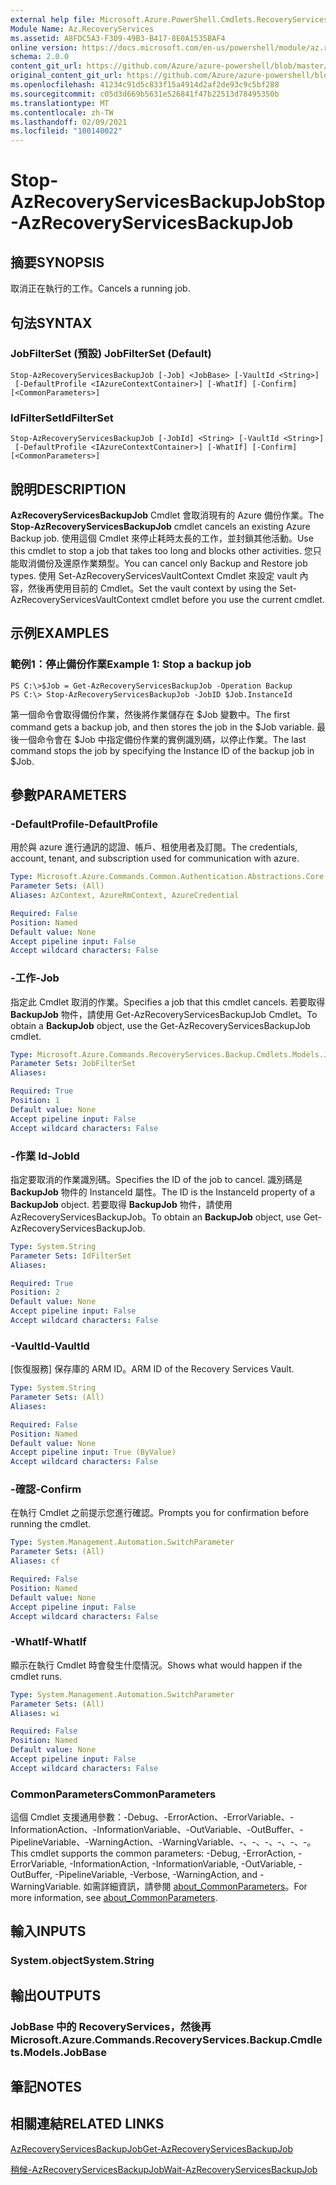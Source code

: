 ```yaml
---
external help file: Microsoft.Azure.PowerShell.Cmdlets.RecoveryServices.Backup.dll-Help.xml
Module Name: Az.RecoveryServices
ms.assetid: A8FDC5A3-F309-49B3-B417-8E0A1535BAF4
online version: https://docs.microsoft.com/en-us/powershell/module/az.recoveryservices/stop-azrecoveryservicesbackupjob
schema: 2.0.0
content_git_url: https://github.com/Azure/azure-powershell/blob/master/src/RecoveryServices/RecoveryServices/help/Stop-AzRecoveryServicesBackupJob.md
original_content_git_url: https://github.com/Azure/azure-powershell/blob/master/src/RecoveryServices/RecoveryServices/help/Stop-AzRecoveryServicesBackupJob.md
ms.openlocfilehash: 41234c91d5c833f15a4914d2af2de93c9c5bf288
ms.sourcegitcommit: c05d3d669b5631e526841f47b22513d78495350b
ms.translationtype: MT
ms.contentlocale: zh-TW
ms.lasthandoff: 02/09/2021
ms.locfileid: "100140022"
---
```

# <span data-ttu-id="acc55-101">Stop-AzRecoveryServicesBackupJob</span><span class="sxs-lookup"><span data-stu-id="acc55-101">Stop-AzRecoveryServicesBackupJob</span></span>

## <span data-ttu-id="acc55-102">摘要</span><span class="sxs-lookup"><span data-stu-id="acc55-102">SYNOPSIS</span></span>
<span data-ttu-id="acc55-103">取消正在執行的工作。</span><span class="sxs-lookup"><span data-stu-id="acc55-103">Cancels a running job.</span></span>

## <span data-ttu-id="acc55-104">句法</span><span class="sxs-lookup"><span data-stu-id="acc55-104">SYNTAX</span></span>

### <span data-ttu-id="acc55-105">JobFilterSet (預設) </span><span class="sxs-lookup"><span data-stu-id="acc55-105">JobFilterSet (Default)</span></span>
```
Stop-AzRecoveryServicesBackupJob [-Job] <JobBase> [-VaultId <String>]
 [-DefaultProfile <IAzureContextContainer>] [-WhatIf] [-Confirm] [<CommonParameters>]
```

### <span data-ttu-id="acc55-106">IdFilterSet</span><span class="sxs-lookup"><span data-stu-id="acc55-106">IdFilterSet</span></span>
```
Stop-AzRecoveryServicesBackupJob [-JobId] <String> [-VaultId <String>]
 [-DefaultProfile <IAzureContextContainer>] [-WhatIf] [-Confirm] [<CommonParameters>]
```

## <span data-ttu-id="acc55-107">說明</span><span class="sxs-lookup"><span data-stu-id="acc55-107">DESCRIPTION</span></span>
<span data-ttu-id="acc55-108">**AzRecoveryServicesBackupJob** Cmdlet 會取消現有的 Azure 備份作業。</span><span class="sxs-lookup"><span data-stu-id="acc55-108">The **Stop-AzRecoveryServicesBackupJob** cmdlet cancels an existing Azure Backup job.</span></span>
<span data-ttu-id="acc55-109">使用這個 Cmdlet 來停止耗時太長的工作，並封鎖其他活動。</span><span class="sxs-lookup"><span data-stu-id="acc55-109">Use this cmdlet to stop a job that takes too long and blocks other activities.</span></span>
<span data-ttu-id="acc55-110">您只能取消備份及還原作業類型。</span><span class="sxs-lookup"><span data-stu-id="acc55-110">You can cancel only Backup and Restore job types.</span></span>
<span data-ttu-id="acc55-111">使用 Set-AzRecoveryServicesVaultContext Cmdlet 來設定 vault 內容，然後再使用目前的 Cmdlet。</span><span class="sxs-lookup"><span data-stu-id="acc55-111">Set the vault context by using the Set-AzRecoveryServicesVaultContext cmdlet before you use the current cmdlet.</span></span>

## <span data-ttu-id="acc55-112">示例</span><span class="sxs-lookup"><span data-stu-id="acc55-112">EXAMPLES</span></span>

### <span data-ttu-id="acc55-113">範例1：停止備份作業</span><span class="sxs-lookup"><span data-stu-id="acc55-113">Example 1: Stop a backup job</span></span>
```
PS C:\>$Job = Get-AzRecoveryServicesBackupJob -Operation Backup
PS C:\> Stop-AzRecoveryServicesBackupJob -JobID $Job.InstanceId
```

<span data-ttu-id="acc55-114">第一個命令會取得備份作業，然後將作業儲存在 $Job 變數中。</span><span class="sxs-lookup"><span data-stu-id="acc55-114">The first command gets a backup job, and then stores the job in the $Job variable.</span></span>
<span data-ttu-id="acc55-115">最後一個命令會在 $Job 中指定備份作業的實例識別碼，以停止作業。</span><span class="sxs-lookup"><span data-stu-id="acc55-115">The last command stops the job by specifying the Instance ID of the backup job in $Job.</span></span>

## <span data-ttu-id="acc55-116">參數</span><span class="sxs-lookup"><span data-stu-id="acc55-116">PARAMETERS</span></span>

### <span data-ttu-id="acc55-117">-DefaultProfile</span><span class="sxs-lookup"><span data-stu-id="acc55-117">-DefaultProfile</span></span>
<span data-ttu-id="acc55-118">用於與 azure 進行通訊的認證、帳戶、租使用者及訂閱。</span><span class="sxs-lookup"><span data-stu-id="acc55-118">The credentials, account, tenant, and subscription used for communication with azure.</span></span>

```yaml
Type: Microsoft.Azure.Commands.Common.Authentication.Abstractions.Core.IAzureContextContainer
Parameter Sets: (All)
Aliases: AzContext, AzureRmContext, AzureCredential

Required: False
Position: Named
Default value: None
Accept pipeline input: False
Accept wildcard characters: False
```

### <span data-ttu-id="acc55-119">-工作</span><span class="sxs-lookup"><span data-stu-id="acc55-119">-Job</span></span>
<span data-ttu-id="acc55-120">指定此 Cmdlet 取消的作業。</span><span class="sxs-lookup"><span data-stu-id="acc55-120">Specifies a job that this cmdlet cancels.</span></span>
<span data-ttu-id="acc55-121">若要取得 **BackupJob** 物件，請使用 Get-AzRecoveryServicesBackupJob Cmdlet。</span><span class="sxs-lookup"><span data-stu-id="acc55-121">To obtain a **BackupJob** object, use the Get-AzRecoveryServicesBackupJob cmdlet.</span></span>

```yaml
Type: Microsoft.Azure.Commands.RecoveryServices.Backup.Cmdlets.Models.JobBase
Parameter Sets: JobFilterSet
Aliases:

Required: True
Position: 1
Default value: None
Accept pipeline input: False
Accept wildcard characters: False
```

### <span data-ttu-id="acc55-122">-作業 Id</span><span class="sxs-lookup"><span data-stu-id="acc55-122">-JobId</span></span>
<span data-ttu-id="acc55-123">指定要取消的作業識別碼。</span><span class="sxs-lookup"><span data-stu-id="acc55-123">Specifies the ID of the job to cancel.</span></span>
<span data-ttu-id="acc55-124">識別碼是 **BackupJob** 物件的 InstanceId 屬性。</span><span class="sxs-lookup"><span data-stu-id="acc55-124">The ID is the InstanceId property of a **BackupJob** object.</span></span>
<span data-ttu-id="acc55-125">若要取得 **BackupJob** 物件，請使用 AzRecoveryServicesBackupJob。</span><span class="sxs-lookup"><span data-stu-id="acc55-125">To obtain an **BackupJob** object, use Get-AzRecoveryServicesBackupJob.</span></span>

```yaml
Type: System.String
Parameter Sets: IdFilterSet
Aliases:

Required: True
Position: 2
Default value: None
Accept pipeline input: False
Accept wildcard characters: False
```

### <span data-ttu-id="acc55-126">-VaultId</span><span class="sxs-lookup"><span data-stu-id="acc55-126">-VaultId</span></span>
<span data-ttu-id="acc55-127">[恢復服務] 保存庫的 ARM ID。</span><span class="sxs-lookup"><span data-stu-id="acc55-127">ARM ID of the Recovery Services Vault.</span></span>

```yaml
Type: System.String
Parameter Sets: (All)
Aliases:

Required: False
Position: Named
Default value: None
Accept pipeline input: True (ByValue)
Accept wildcard characters: False
```

### <span data-ttu-id="acc55-128">-確認</span><span class="sxs-lookup"><span data-stu-id="acc55-128">-Confirm</span></span>
<span data-ttu-id="acc55-129">在執行 Cmdlet 之前提示您進行確認。</span><span class="sxs-lookup"><span data-stu-id="acc55-129">Prompts you for confirmation before running the cmdlet.</span></span>

```yaml
Type: System.Management.Automation.SwitchParameter
Parameter Sets: (All)
Aliases: cf

Required: False
Position: Named
Default value: None
Accept pipeline input: False
Accept wildcard characters: False
```

### <span data-ttu-id="acc55-130">-WhatIf</span><span class="sxs-lookup"><span data-stu-id="acc55-130">-WhatIf</span></span>
<span data-ttu-id="acc55-131">顯示在執行 Cmdlet 時會發生什麼情況。</span><span class="sxs-lookup"><span data-stu-id="acc55-131">Shows what would happen if the cmdlet runs.</span></span>

```yaml
Type: System.Management.Automation.SwitchParameter
Parameter Sets: (All)
Aliases: wi

Required: False
Position: Named
Default value: None
Accept pipeline input: False
Accept wildcard characters: False
```

### <span data-ttu-id="acc55-132">CommonParameters</span><span class="sxs-lookup"><span data-stu-id="acc55-132">CommonParameters</span></span>
<span data-ttu-id="acc55-133">這個 Cmdlet 支援通用參數：-Debug、-ErrorAction、-ErrorVariable、-InformationAction、-InformationVariable、-OutVariable、-OutBuffer、-PipelineVariable、-WarningAction、-WarningVariable、-、-、-、-、-、-。</span><span class="sxs-lookup"><span data-stu-id="acc55-133">This cmdlet supports the common parameters: -Debug, -ErrorAction, -ErrorVariable, -InformationAction, -InformationVariable, -OutVariable, -OutBuffer, -PipelineVariable, -Verbose, -WarningAction, and -WarningVariable.</span></span> <span data-ttu-id="acc55-134">如需詳細資訊，請參閱 [about_CommonParameters](http://go.microsoft.com/fwlink/?LinkID=113216)。</span><span class="sxs-lookup"><span data-stu-id="acc55-134">For more information, see [about_CommonParameters](http://go.microsoft.com/fwlink/?LinkID=113216).</span></span>

## <span data-ttu-id="acc55-135">輸入</span><span class="sxs-lookup"><span data-stu-id="acc55-135">INPUTS</span></span>

### <span data-ttu-id="acc55-136">System.object</span><span class="sxs-lookup"><span data-stu-id="acc55-136">System.String</span></span>

## <span data-ttu-id="acc55-137">輸出</span><span class="sxs-lookup"><span data-stu-id="acc55-137">OUTPUTS</span></span>

### <span data-ttu-id="acc55-138">JobBase 中的 RecoveryServices，然後再</span><span class="sxs-lookup"><span data-stu-id="acc55-138">Microsoft.Azure.Commands.RecoveryServices.Backup.Cmdlets.Models.JobBase</span></span>

## <span data-ttu-id="acc55-139">筆記</span><span class="sxs-lookup"><span data-stu-id="acc55-139">NOTES</span></span>

## <span data-ttu-id="acc55-140">相關連結</span><span class="sxs-lookup"><span data-stu-id="acc55-140">RELATED LINKS</span></span>

[<span data-ttu-id="acc55-141">AzRecoveryServicesBackupJob</span><span class="sxs-lookup"><span data-stu-id="acc55-141">Get-AzRecoveryServicesBackupJob</span></span>](./Get-AzRecoveryServicesBackupJob.md)

[<span data-ttu-id="acc55-142">稍候-AzRecoveryServicesBackupJob</span><span class="sxs-lookup"><span data-stu-id="acc55-142">Wait-AzRecoveryServicesBackupJob</span></span>](./Wait-AzRecoveryServicesBackupJob.md)


